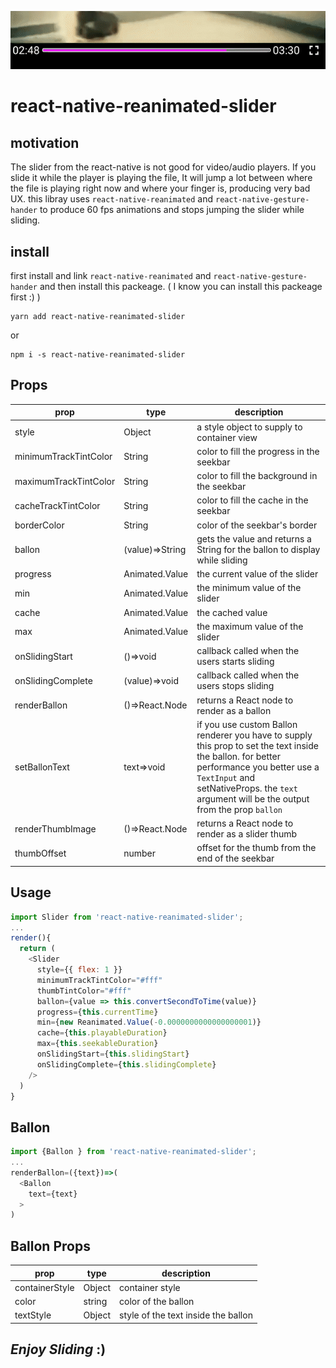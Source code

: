 ![](./examples/capture.gif)

# react-native-reanimated-slider


## motivation
The slider from the react-native is not good for video/audio players. If you slide it while the player is playing the file, It will jump a lot between where the file is playing right now and where your finger is, producing very bad UX. this libray uses `react-native-reanimated` and `react-native-gesture-hander`  to produce 60 fps animations and stops jumping the slider while sliding.


## install
first install and link `react-native-reanimated` and `react-native-gesture-hander` and then install this packeage. ( I know you can install this packeage first :) )

```
yarn add react-native-reanimated-slider
```
or 

```
npm i -s react-native-reanimated-slider
```

## Props
| prop                  | type            | description                                                                                                                                                                                                                              |
| --------------------- | --------------- | ---------------------------------------------------------------------------------------------------------------------------------------------------------------------------------------------------------------------------------------- |
| style                 | Object          | a style object to supply to container view                                                                                                                                                                                               |
| minimumTrackTintColor | String          | color to fill the progress in the seekbar                                                                                                                                                                                                |
| maximumTrackTintColor | String          | color to fill the background in the seekbar                                                                                                                                                                                              |
| cacheTrackTintColor   | String          | color to fill the cache in the seekbar                                                                                                                                                                                                   |
| borderColor           | String          | color of the seekbar's  border                                                                                                                                                                                                           |
| ballon                | (value)=>String | gets the value and returns a String for the ballon to display while sliding                                                                                                                                                              |
| progress              | Animated.Value  | the current value of the slider                                                                                                                                                                                                          |
| min                   | Animated.Value  | the minimum value of the slider                                                                                                                                                                                                          |
| cache                 | Animated.Value  | the cached value                                                                                                                                                                                                                         |
| max                   | Animated.Value  | the maximum value of the slider                                                                                                                                                                                                          |
| onSlidingStart        | ()=>void        | callback called when the users starts sliding                                                                                                                                                                                            |
| onSlidingComplete     | (value)=>void   | callback called when the users stops sliding                                                                                                                                                                                             |
| renderBallon          | ()=>React.Node  | returns a React node to render as a ballon                                                                                                                                                                                             |
| setBallonText         | text=>void      | if you use custom Ballon renderer you have to supply this prop to set the text inside the ballon. for better performance you better use a `TextInput` and setNativeProps. the `text` argument will be the output from the prop  `ballon`                                                                                                                                                                                              |
| renderThumbImage      | ()=>React.Node  | returns a React node to render as a slider thumb                                                                                                                                                                                             |                                                                 
| thumbOffset           | number          | offset for the thumb from the end of the seekbar



## Usage
```js
import Slider from 'react-native-reanimated-slider';
...
render(){
  return (
    <Slider
      style={{ flex: 1 }}
      minimumTrackTintColor="#fff"
      thumbTintColor="#fff"
      ballon={value => this.convertSecondToTime(value)}
      progress={this.currentTime}
      min={new Reanimated.Value(-0.0000000000000000001)}
      cache={this.playableDuration}
      max={this.seekableDuration}
      onSlidingStart={this.slidingStart}
      onSlidingComplete={this.slidingComplete}
    />
  )
}
```

## Ballon
```js
import {Ballon } from 'react-native-reanimated-slider';
...
renderBallon=({text})=>(
  <Ballon 
    text={text}
  >
)
```

## Ballon Props

| prop           | type   | description                         |
| -------------- | ------ | ----------------------------------- |
| containerStyle | Object | container style                     |
| color          | string | color of the ballon                 |
| textStyle      | Object | style of the text inside the ballon |


##  *Enjoy Sliding* :)

